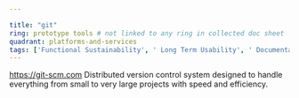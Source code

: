 ```yaml
---

title: "git"
ring: prototype tools # not linked to any ring in collected doc sheet
quadrant: platforms-and-services
tags: ['Functional Sustainability', ' Long Term Usability', ' Documentation', ' Community']
---
```

https://git-scm.com
Distributed version control system designed to handle everything from small to very large projects with speed and efficiency.
